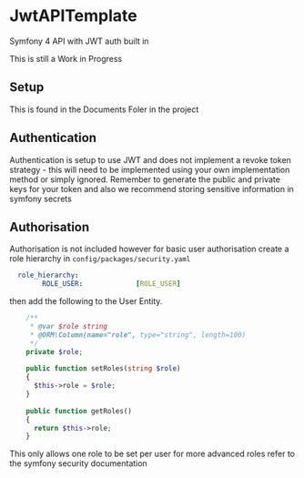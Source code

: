 # JwtAPITemplate
Symfony 4 API with JWT auth built in

This is still a Work in Progress

## Setup
This is found in the Documents Foler in the project

## Authentication 
Authentication is setup to use JWT and does not implement a revoke token strategy - this will need to be implemented using your own implementation method or simply ignored.
Remember to generate the public and private keys for your token and also we recommend storing sensitive information in symfony secrets

## Authorisation 
Authorisation is not included however for basic user authorisation create a role hierarchy in `config/packages/security.yaml`
```yaml
  role_hierarchy:
        ROLE_USER:             [ROLE_USER]
```
then add the following to the User Entity.

```php
    /**
     * @var $role string
     * @ORM\Column(name="role", type="string", length=100)
     */
    private $role;
    
    public function setRoles(string $role)
    {
      $this->role = $role;
    }
    
    public function getRoles()
    {
      return $this->role;
    }
```
This only allows one role to be set per user for more advanced roles refer to the symfony security documentation
